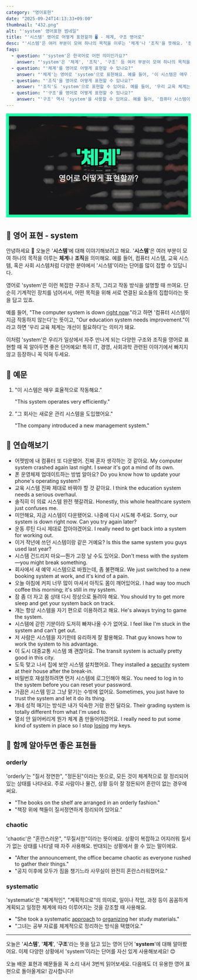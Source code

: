 ```yaml
---
category: "영어표현"
date: "2025-09-24T14:13:33+09:00"
thumbnail: "432.png"
alt: "'system' 영어표현 썸네일"
title: "'시스템' 영어로 어떻게 표현할까 🖥️ - 체계, 구조 영어로"
desc: "'시스템'은 여러 부분이 모여 하나의 목적을 이루는 '체계'나 '조직'을 뜻해요. '컴퓨터 시스템', '교육 시스템' 등 다양한 분야에서 쓰이죠. '시스템'을 영어로 어떻게 표현하면 좋을까요? '이 시스템은 효율적으로 작동해요.', '교육 체계는 개선이 필요해요.' 등을 영어로 표현하는 법을 배워봅시다. 다양한 예문을 통해서 연습하고 본인의 표현으로 만들어 보세요."
faqs:
  - question: "'system'은 한국어로 어떤 의미인가요?"
    answer: "'system'은 '체계', '조직', '구조' 등 여러 부분이 모여 하나의 목적을 이루는 것을 의미해요."
  - question: "'체계'를 영어로 어떻게 표현할 수 있나요?"
    answer: "'체계'는 영어로 'system'으로 표현해요. 예를 들어, '이 시스템은 매우 효율적으로 작동해요.'는 'This system operates very efficiently.'라고 말해요."
  - question: "'조직'을 영어로 어떻게 표현할 수 있나요?"
    answer: "'조직'도 'system'으로 표현할 수 있어요. 예를 들어, '우리 교육 체계는 개선이 필요해요.'는 'Our education system needs improvement.'라고 해요."
  - question: "'구조'를 영어로 어떻게 표현할 수 있나요?"
    answer: "'구조' 역시 'system'을 사용할 수 있어요. 예를 들어, '컴퓨터 시스템이 지금 작동하지 않아요.'는 'The computer system is down right now.'라고 해요."
---
```


!['system' 영어표현](./432.png)

## 🌟 영어 표현 - system

안녕하세요 👋 오늘은 '**시스템**'에 대해 이야기해보려고 해요. '**시스템**'은 여러 부분이 모여 하나의 목적을 이루는 **체계**나 **조직**을 의미해요. 예를 들어, 컴퓨터 시스템, 교육 시스템, 혹은 사회 시스템처럼 다양한 분야에서 '시스템'이라는 단어를 많이 접할 수 있답니다.

영어로 'system'은 이런 복잡한 구조나 조직, 그리고 작동 방식을 설명할 때 쓰여요. 단순히 기계적인 장치를 넘어서서, 어떤 목적을 위해 서로 연결된 요소들의 집합이라는 뜻을 담고 있죠.

예를 들어, "The computer system is down [right now](/blog/in-english/525.right-now/)."라고 하면 '컴퓨터 시스템이 지금 작동하지 않는다'는 뜻이고, "Our education system needs improvement."이라고 하면 '우리 교육 체계는 개선이 필요하다'는 의미가 돼요.

이처럼 'system'은 우리가 일상에서 자주 만나게 되는 다양한 구조와 조직을 영어로 표현할 때 꼭 알아두면 좋은 단어예요! 특히 IT, 경영, 사회과학 관련된 이야기에서 빠지지 않고 등장하니 꼭 익혀 두세요.

## 📖 예문

1. "이 시스템은 매우 효율적으로 작동해요."

   "This system operates very efficiently."

2. "그 회사는 새로운 관리 시스템을 도입했어요."

   "The company introduced a new management system."

## 💬 연습해보기

<ul data-interactive-list>

  <li data-interactive-item>
    <span data-toggler>어젯밤에 내 컴퓨터 또 다운됐어. 진짜 혼자 생각하는 것 같아요.</span>
    <span data-answer>My computer system crashed again last night. I swear it's got a mind of its own.</span>
  </li>

  <li data-interactive-item>
    <span data-toggler>폰 운영체제 업데이트하는 방법 알아요?</span>
    <span data-answer>Do you know how to update your phone's operating system?</span>
  </li>

  <li data-interactive-item>
    <span data-toggler>교육 시스템 진짜 제대로 바꿔야 할 것 같아요.</span>
    <span data-answer>I think the education system needs a serious overhaul.</span>
  </li>

  <li data-interactive-item>
    <span data-toggler>솔직히 이 의료 시스템 완전 헷갈려요.</span>
    <span data-answer>Honestly, this whole healthcare system just confuses me.</span>
  </li>

  <li data-interactive-item>
    <span data-toggler>미안해요, 지금 시스템이 다운됐어요. 나중에 다시 시도해 주세요.</span>
    <span data-answer>Sorry, our system is down right now. Can you try again later?</span>
  </li>

  <li data-interactive-item>
    <span data-toggler>운동 루틴 다시 제대로 잡아야겠어요.</span>
    <span data-answer>I really need to get back into a system for working out.</span>
  </li>

  <li data-interactive-item>
    <span data-toggler>이거 작년에 쓰던 시스템이랑 같은 거예요?</span>
    <span data-answer>Is this the same system you guys used last year?</span>
  </li>

  <li data-interactive-item>
    <span data-toggler>시스템 건드리지 마요—뭔가 고장 날 수도 있어요.</span>
    <span data-answer>Don't mess with the system—you might break something.</span>
  </li>

  <li data-interactive-item>
    <span data-toggler>회사에서 새 예약 시스템으로 바꿨는데, 좀 불편해요.</span>
    <span data-answer>We just switched to a new booking system at work, and it's kind of a pain.</span>
  </li>

  <li data-interactive-item>
    <span data-toggler>오늘 아침에 커피 너무 많이 마셔서 아직도 몸이 깨어있어요.</span>
    <span data-answer>I had way too much coffee this morning; it's still in my system.</span>
  </li>

  <li data-interactive-item>
    <span data-toggler>잠 좀 더 자고 몸 상태 다시 정상으로 돌려야 해요.</span>
    <span data-answer>You should try to get more sleep and get your system back on track.</span>
  </li>

  <li data-interactive-item>
    <span data-toggler>걔는 항상 시스템을 자기 편으로 이용하려고 해요.</span>
    <span data-answer>He's always trying to game the system.</span>
  </li>

  <li data-interactive-item>
    <span data-toggler>시스템에 갇힌 기분이라 도저히 빠져나올 수가 없어요.</span>
    <span data-answer>I feel like I'm stuck in the system and can't get out.</span>
  </li>

  <li data-interactive-item>
    <span data-toggler>저 사람은 시스템을 자기한테 유리하게 잘 활용해요.</span>
    <span data-answer>That guy knows how to work the system to his advantage.</span>
  </li>

  <li data-interactive-item>
    <span data-toggler>이 도시 대중교통 시스템 꽤 괜찮아요.</span>
    <span data-answer>The transit system is actually pretty good in this city.</span>
  </li>

  <li data-interactive-item>
    <span data-toggler>도둑 맞고 나서 집에 보안 시스템 설치했어요.</span>
    <span data-answer>They installed a <a href="/blog/in-english/554.security/">security</a> system at their house after the break-in.</span>
  </li>

  <li data-interactive-item>
    <span data-toggler>비밀번호 재설정하려면 먼저 시스템에 로그인해야 해요.</span>
    <span data-answer>You need to log in to the system before you can reset your password.</span>
  </li>

  <li data-interactive-item>
    <span data-toggler>가끔은 시스템 믿고 그냥 맡기는 수밖에 없어요.</span>
    <span data-answer>Sometimes, you just have to trust the system and let it do its thing.</span>
  </li>

  <li data-interactive-item>
    <span data-toggler>걔네 성적 매기는 방식은 내가 익숙한 거랑 완전 달라요.</span>
    <span data-answer>Their grading system is totally different from what I'm used to.</span>
  </li>

  <li data-interactive-item>
    <span data-toggler>열쇠 안 잃어버리게 뭔가 체계 좀 만들어야겠어요.</span>
    <span data-answer>I really need to put some kind of system in place so I stop <a href="/blog/in-english/457.lose/">losing</a> my keys.</span>
  </li>
</ul>

## 🤝 함께 알아두면 좋은 표현들

### orderly

'orderly'는 "질서 정연한", "정돈된"이라는 뜻으로, 모든 것이 체계적으로 잘 정리되어 있는 상태를 나타내요. 주로 사람이나 물건, 상황 등이 잘 정돈되어 혼란이 없는 경우에 써요.

- "The books on the shelf are arranged in an orderly fashion."
- "책장 위에 책들이 질서정연하게 정리되어 있어요."

### chaotic

'chaotic'은 "혼란스러운", "무질서한"이라는 뜻이에요. 상황이 복잡하고 어지러워 질서가 없는 상태를 나타낼 때 자주 사용해요. 반대되는 상황에서 쓸 수 있는 말이에요.

- "After the announcement, the office became chaotic as everyone rushed to gather their things."
- "공지 이후에 모두가 짐을 챙기느라 사무실이 완전히 혼란스러워졌어요."

### systematic

'systematic'은 "체계적인", "계획적으로"의 의미로, 일이나 작업, 과정 등이 꼼꼼하게 계획되고 일정한 체계에 따라 이루어지는 것을 강조할 때 사용해요.

- "She took a systematic [approach](/blog/in-english/267.approach/) to [organizing](/blog/in-english/355.organize/) her study materials."
- "그녀는 공부 자료를 체계적으로 정리하는 방식을 택했어요."

---

오늘은 '**시스템**', '**체계**', '**구조**'라는 뜻을 담고 있는 영어 단어 '**system**'에 대해 알아봤어요. 이제 다양한 상황에서 'system'이라는 단어를 자신 있게 사용해보세요! 😊

오늘 배운 표현과 예문들을 꼭 소리 내서 3번씩 읽어보세요. 다음에도 더 유용한 영어 표현으로 돌아올게요! 감사합니다!
